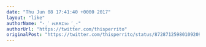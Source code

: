 ```yaml
---
date: "Thu Jun 08 17:41:40 +0000 2017"
layout: "like"
authorName: "˗ˏˋ ᴘᴇʀʀɪᴛᴏ ˊˎ˗‏"
authorUrl: "https://twitter.com/thisperrito"
originalPost: "https://twitter.com/thisperrito/status/872871259801092096"
---
```

